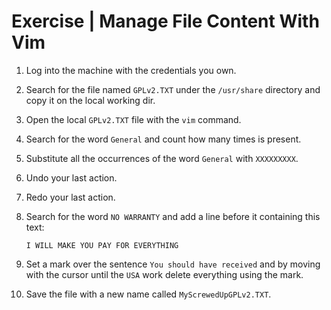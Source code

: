 # Exercise | Manage File Content With Vim

1. Log into the machine with the credentials you own.
2. Search for the file named `GPLv2.TXT` under the `/usr/share` directory and copy
   it on the local working dir.
3. Open the local `GPLv2.TXT` file with the `vim` command.
4. Search for the word `General` and count how many times is present.
5. Substitute all the occurrences of the word `General` with `XXXXXXXXX`.
6. Undo your last action.
7. Redo your last action.
8. Search for the word `NO WARRANTY` and add a line before it containing this
   text:

   ```console
   I WILL MAKE YOU PAY FOR EVERYTHING
   ```

9. Set a mark over the sentence `You should have received` and by moving with
   the cursor until the `USA` work delete everything using the mark.
10. Save the file with a new name called `MyScrewedUpGPLv2.TXT`.
